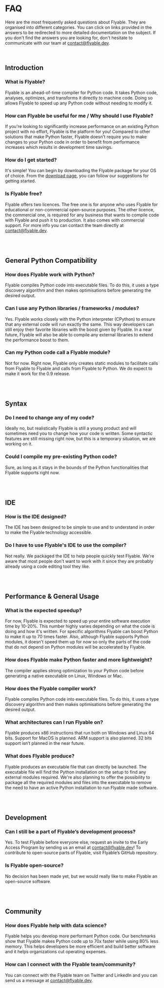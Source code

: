 # FAQ

Here are the most frequently asked questions about Flyable. They are organised into different categories. 
You can click on links provided in the answers to be redirected to more detailed documentation on the subject. 
If you don't find the answers you are looking for, don't hesitate to communicate with our team at contact@flyable.dev.

<br />

## Introduction

### What is Flyable?

Flyable is an ahead-of-time compiler for Python code. It takes Python code, analyses, optimizes, and transforms it directly to machine code. Doing so allows Flyable to speed up any Python code without needing to modify it.

### How can Flyable be useful for me / Why should I use Flyable?

If you're looking to significantly increase performance on an existing Python project with no effort, 
Flyable is the platform for you! Compared to other solutions that make Python faster, 
Flyable doesn't require you to make changes to your Python code in order to benefit from performance increases 
which results in development time savings.

### How do I get started?

It's simple! You can begin by downloading the Flyable package for your OS of choice. 
From the [download page](get-started.md#_1-install), you can follow our suggestions for getting started.

### Is Flyable free?

Flyable offers two licences. The free one is for anyone who uses Flyable for educational or non-commercial open-source purposes.
The other licence, the commercial one, is required for any business that wants to compile code with Flyable and push it to production. It also comes with commercial support. For more info you can contact the team directly at contact@flyable.dev.

<br />
<br />

## General Python Compatibility

### How does Flyable work with Python?

Flyable compiles Python code into executable files. 
To do this, it uses a type discovery algorithm and then makes optimisations before generating the desired output.

### Can I use any Python libraries / frameworks / modules?

Yes. Flyable works closely with the Python interpreter (CPython) to ensure that any external code will run exactly the same. This way developers can still enjoy their favorite libraries with the boost given by Flyable. In a near future, Flyable will also be able to compile any external libraries to extend the performance boost to them.

### Can my Python code call a Flyable module?

Not for now. Right now, Flyable only creates static modules to facilitate calls from Flyable to Flyable and calls from Flyable to Python. We do expect to make it work for the 0.9 release.

<br />
<br />

## Syntax

### Do I need to change any of my code?

Ideally no, but realistically Flyable is still a young product and will sometimes need you to change how your code is written. Some syntactic features are still missing right now, but this is a temporary situation, we are working on it.

### Could I compile my pre-existing Python code?

Sure, as long as it stays in the bounds of the Python functionalities that Flyable supports right now.

<br />
<br />

## IDE

### How is the IDE designed?

The IDE has been designed to be simple to use and to understand in order to make the Flyable technology 
accessible.

### Do I have to use Flyable's IDE to use the compiler?

Not really. We packaged the IDE to help people quickly test Flyable. We're aware that most people don't want to work with it since they are probably already using a code editing tool they like.

<br />
<br />

## Performance & General Usage

### What is the expected speedup?

For now, Flyable is expected to speed up your entire software execution time by 10-20%. This number highly varies depending on what the code is doing and how it's written. For specific algorithms Flyable can boost Python to make it up to 70 times faster. 
Also, although Flyable supports Python modules, it doesn't speed them up for now so only the parts of the code that do not depend on Python modules will be accelerated by Flyable.

### How does Flyable make Python faster and more lightweight?

The compiler applies strong optimization to your Python code before generating a native executable on Linux, Windows or Mac.

### How does the Flyable compiler work?

Flyable compiles Python code into executable files. To do this, it uses a type discovery algorithm and then makes optimisations before generating the desired output.

### What architectures can I run Flyable on?

Flyable produces x86 instructions that run both on Windows and Linux 64 bits. Support for MacOS is planned. ARM support is also planned. 32 bits support isn’t planned in the near future.

### What does Flyable produce?

Flyable produces an executable file that can directly be launched. The executable file will find the Python installation on the setup to find any external modules required.
We're also planning to offer the possibility to package all the required modules and files into the executable to remove the need to have an active Python installation to run Flyable made software.

<br />
<br />

## Development

### Can I still be a part of Flyable’s development process?

Yes. To test Flyable before everyone else, request an invite to the Early Access Program by sending us an email at contact@flyable.dev! To contribute to open-source parts of Flyable, visit Flyable’s GitHub repository.

### Is Flyable open-source?

No decision has been made yet, but we would really like to make Flyable an open-source software.

<br />
<br />

## Community

### How does Flyable help with data science?

Flyable helps you develop more performant Python code. Our benchmarks show that Flyable makes Python code up to 70x faster while using 80% less memory. This helps developers be more efficient and build better software and it helps organizations cut operating expenses.

### How can I connect with the Flyable team/community?

You can connect with the Flyable team on Twitter and LinkedIn and you can send us a message at contact@flyable.dev. 
